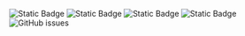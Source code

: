 ![Static Badge](https://img.shields.io/badge/blacklists-60-000000) ![Static Badge](https://img.shields.io/badge/blacklisted-2921508-cc0000) ![Static Badge](https://img.shields.io/badge/whitelisted-2243-00CC00) ![Static Badge](https://img.shields.io/badge/streaming_blacklist-28107-000000) ![GitHub issues](https://img.shields.io/github/issues/fabriziosalmi/blacklists)
